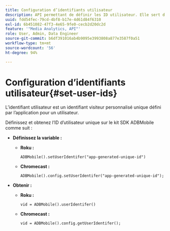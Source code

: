 ```yaml
---
title: Configuration d’identifiants utilisateur
description: API permettant de définir les ID utilisateur. Elle sert d’identifiant client unique.
uuid: fdd54fec-79cd-4bf8-b17e-4d61d84f6310
exl-id: 6b451082-47f3-4e65-9fe0-cecb2d20dc2d
feature: '"Media Analytics, API"'
role: User, Admin, Data Engineer
source-git-commit: b6df391016ab4b9095e3993808a877e3587f0a51
workflow-type: tm+mt
source-wordcount: '56'
ht-degree: 94%

---
```


# Configuration d’identifiants utilisateur{#set-user-ids}

L’identifiant utilisateur est un identifiant visiteur personnalisé unique défini par l’application pour un utilisateur.

Définissez et obtenez l’ID d’utilisateur unique sur le kit SDK ADBMobile comme suit :

* **Définissez la variable :**

   * **Roku :**

      ```
      ADBMobile().setUserIdentifer("app-generated-unique-id")
      ```

   * **Chromecast :**

      ```
      ADBMobile().config.setUserIdentifer("app-generated-unique-id");
      ```

* **Obtenir :**

   * **Roku :**

      ```
      vid = ADBMobile().userIdentifer()
      ```

   * **Chromecast :**

      ```
      vid = ADBMobile().config.getUserIdentifer();
      ```
